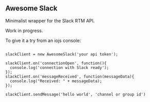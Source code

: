 Awesome Slack
-------------

Minimalist wrapper for the Slack RTM API.

Work in progress.

To give it a try from an iojs console:

```

slackClient = new AwesomeSlack('your api token');

slackClient.on('connectionOpen', function(){
  console.log('connection with Slack ready');
});
slackClient.on('messageReceived', function(messageData){
  console.log("Received: " + messageData);
});

slackClient.sendMessage('hello world', 'channel or group id')
```
